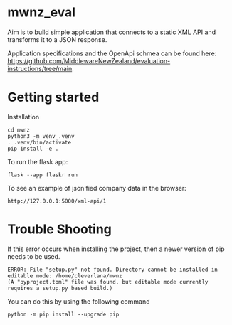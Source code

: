 # mwnz_eval
Aim is to build simple application that connects to a static XML API and transforms it to a JSON response.

Application specifications and the OpenApi schmea can be found here:
https://github.com/MiddlewareNewZealand/evaluation-instructions/tree/main. 

# Getting started
Installation
```
cd mwnz
python3 -m venv .venv
. .venv/bin/activate
pip install -e .
```

To run the flask app:
```
flask --app flaskr run
```

To see an example of jsonified company data in the browser:
```
http://127.0.0.1:5000/xml-api/1
```

# Trouble Shooting
If this error occurs when installing the project, then a newer version of pip needs to be used.
```
ERROR: File "setup.py" not found. Directory cannot be installed in editable mode: /home/cleverlana/mwnz
(A "pyproject.toml" file was found, but editable mode currently requires a setup.py based build.)
```

You can do this by using the following command
```
python -m pip install --upgrade pip
```
